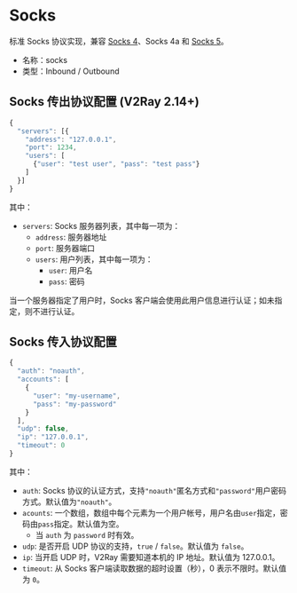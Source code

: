 # Socks

标准 Socks 协议实现，兼容 [Socks 4](http://ftp.icm.edu.pl/packages/socks/socks4/SOCKS4.protocol)、Socks 4a 和 [Socks 5](http://ftp.icm.edu.pl/packages/socks/socks4/SOCKS4.protocol)。

* 名称：socks
* 类型：Inbound / Outbound

## Socks 传出协议配置 (V2Ray 2.14+)

```javascript
{
  "servers": [{
    "address": "127.0.0.1",
    "port": 1234,
    "users": [
      {"user": "test user", "pass": "test pass"}
    ]
  }]
}
```

其中：

* `servers`: Socks 服务器列表，其中每一项为：
  * `address`: 服务器地址
  * `port`: 服务器端口
  * `users`: 用户列表，其中每一项为：
    * `user`: 用户名
    * `pass`: 密码

当一个服务器指定了用户时，Socks 客户端会使用此用户信息进行认证；如未指定，则不进行认证。

## Socks 传入协议配置

```javascript
{
  "auth": "noauth",
  "accounts": [
    {
      "user": "my-username",
      "pass": "my-password"
    }
  ],
  "udp": false,
  "ip": "127.0.0.1",
  "timeout": 0
}
```

其中：

* `auth`: Socks 协议的认证方式，支持`"noauth"`匿名方式和`"password"`用户密码方式。默认值为`"noauth"`。
* `acounts`: 一个数组，数组中每个元素为一个用户帐号，用户名由`user`指定，密码由`pass`指定。默认值为空。
  * 当 `auth` 为 `password` 时有效。
* `udp`: 是否开启 UDP 协议的支持，`true` / `false`。默认值为 `false`。
* `ip`: 当开启 UDP 时，V2Ray 需要知道本机的 IP 地址。默认值为 127.0.0.1。
* `timeout`: 从 Socks 客户端读取数据的超时设置（秒），0 表示不限时。默认值为 `0`。
